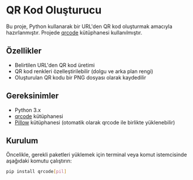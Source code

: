 # QR Kod Oluşturucu

Bu proje, Python kullanarak bir URL'den QR kod oluşturmak amacıyla hazırlanmıştır. Projede [qrcode](https://pypi.org/project/qrcode/) kütüphanesi kullanılmıştır.

## Özellikler

- Belirtilen URL'den QR kod üretimi
- QR kod renkleri özelleştirilebilir (dolgu ve arka plan rengi)
- Oluşturulan QR kodu bir PNG dosyası olarak kaydedilir

## Gereksinimler

- Python 3.x
- [qrcode](https://pypi.org/project/qrcode/) kütüphanesi  
- [Pillow](https://pypi.org/project/Pillow/) kütüphanesi (otomatik olarak qrcode ile birlikte yüklenebilir)

## Kurulum

Öncelikle, gerekli paketleri yüklemek için terminal veya komut istemcisinde aşağıdaki komutu çalıştırın:

```bash
pip install qrcode[pil]
